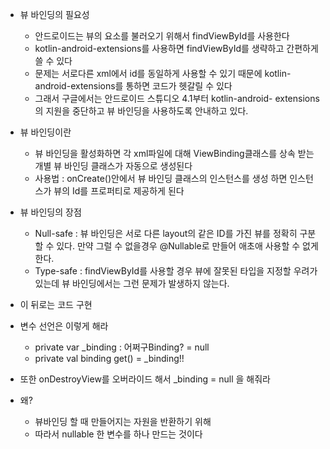 - 뷰 바인딩의 필요성
	- 안드로이드는 뷰의 요소를 불러오기 위해서 findViewById를 사용한다
	- kotlin-android-extensions를 사용하면 findViewById를 생략하고 간편하게 쓸 수 있다
	- 문제는 서로다른 xml에서 id를 동일하게 사용할 수 있기 때문에 kotlin- android-extensions를 통하면 코드가 헷갈릴 수 있다
	- 그래서 구글에서는 안드로이드 스튜디오 4.1부터 kotlin-android- extensions의 지원을 중단하고 뷰 바인딩을 사용하도록 안내하고 있다.

- 뷰 바인딩이란
	- 뷰 바인딩을 활성화하면 각 xml파일에 대해 ViewBinding클래스를 상속 받는 개별 뷰 바인딩 클래스가 자동으로 생성된다
	- 사용법 : onCreate()안에서 뷰 바인딩 클래스의 인스턴스를 생성 하면 인스턴스가 뷰의 Id를 프로퍼티로 제공하게 된다

- 뷰 바인딩의 장점
	- Null-safe : 뷰 바인딩은 서로 다른 layout의 같은 ID를 가진 뷰를 정확히 구분할 수 있다. 만약 그럴 수 없을경우 @Nullable로 만들어 애초애 사용할 수 없게 한다.
	- Type-safe : findViewById를 사용할 경우 뷰에 잘못된 타입을 지정할 우려가 있는데 뷰 바인딩에서는 그런 문제가 발생하지 않는다.

- 이 뒤로는 코드 구현

- 변수 선언은 이렇게 해라
	- private var _binding : 어쩌구Binding? = null
	- private val binding get() = _binding!!

- 또한 onDestroyView를 오버라이드 해서 _binding = null 을 해줘라

- 왜?
	- 뷰바인딩 할 때 만들어지는 자원을 반환하기 위해
	- 따라서 nullable 한 변수를 하나 만드는 것이다
